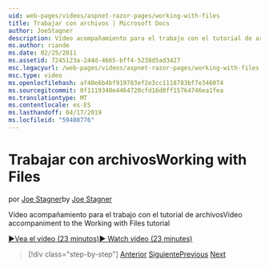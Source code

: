 ```yaml
---
uid: web-pages/videos/aspnet-razor-pages/working-with-files
title: Trabajar con archivos | Microsoft Docs
author: JoeStagner
description: Vídeo acompañamiento para el trabajo con el tutorial de archivos
ms.author: riande
ms.date: 02/25/2011
ms.assetid: 7245123a-244d-4665-bff4-5238d5ad3427
msc.legacyurl: /web-pages/videos/aspnet-razor-pages/working-with-files
msc.type: video
ms.openlocfilehash: af40e6b4bf919783ef2e3cc1118783bf7e346074
ms.sourcegitcommit: 0f1119340e4464720cfd16d0ff15764746ea1fea
ms.translationtype: MT
ms.contentlocale: es-ES
ms.lasthandoff: 04/17/2019
ms.locfileid: "59408776"
---
```

# <a name="working-with-files"></a><span data-ttu-id="d7672-103">Trabajar con archivos</span><span class="sxs-lookup"><span data-stu-id="d7672-103">Working with Files</span></span>

<span data-ttu-id="d7672-104">por [Joe Stagner](https://github.com/JoeStagner)</span><span class="sxs-lookup"><span data-stu-id="d7672-104">by [Joe Stagner](https://github.com/JoeStagner)</span></span>

<span data-ttu-id="d7672-105">Vídeo acompañamiento para el trabajo con el tutorial de archivos</span><span class="sxs-lookup"><span data-stu-id="d7672-105">Video accompaniment to the Working with Files tutorial</span></span>

[<span data-ttu-id="d7672-106">&#9654;Vea el vídeo (23 minutos)</span><span class="sxs-lookup"><span data-stu-id="d7672-106">&#9654; Watch video (23 minutes)</span></span>](https://channel9.msdn.com/Blogs/ASP-NET-Site-Videos/working-with-files)

> [!div class="step-by-step"]
> <span data-ttu-id="d7672-107">[Anterior](displaying-data-in-a-chart-part-2.md)
> [Siguiente](working-with-images.md)</span><span class="sxs-lookup"><span data-stu-id="d7672-107">[Previous](displaying-data-in-a-chart-part-2.md)
[Next](working-with-images.md)</span></span>

